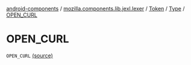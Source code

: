 [android-components](../../../index.md) / [mozilla.components.lib.jexl.lexer](../../index.md) / [Token](../index.md) / [Type](index.md) / [OPEN_CURL](./-o-p-e-n_-c-u-r-l.md)

# OPEN_CURL

`OPEN_CURL` [(source)](https://github.com/mozilla-mobile/android-components/blob/master/components/lib/jexl/src/main/java/mozilla/components/lib/jexl/lexer/Token.kt#L22)